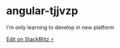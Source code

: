 # angular-tjjvzp
I'm only learning to develop in new platform

[Edit on StackBlitz ⚡️](https://stackblitz.com/github/maxalone/angular-heroes)
